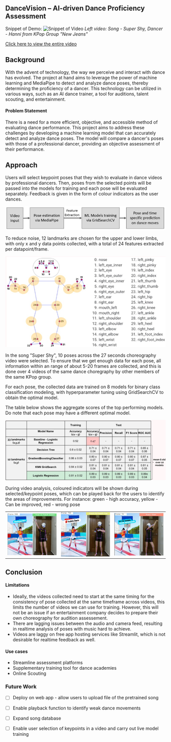 ## DanceVision – AI-driven Dance Proficiency Assessment

Snippet of Demo:
![Snippet of Video](./images/dance_comp.gif)
*Left video: Song - Super Shy, Dancer - Hanni from KPop Group "New Jeans"*

[Click here to view the entire video](https://youtu.be/zm7Q1nqbS8U)


## Background

With the advent of technology, the way we perceive and interact with dance has evolved. The project at hand aims to leverage the power of machine learning and MediaPipe to detect and analyze dance poses, thereby determining the proficiency of a dancer. This technology can be utilized in various ways, such as an AI dance trainer, a tool for auditions, talent scouting, and entertainment.

#### Problem Statement
There is a need for a more efficient, objective, and accessible method of evaluating dance performance. This project aims to address these challenges by developing a machine learning model that can accurately detect and analyze dance poses. The model will compare a dancer's poses with those of a professional dancer, providing an objective assessment of their performance.

## Approach
Users will select keypoint poses that they wish to evaluate in dance videos by professional dancers. Then, poses from the selected points will be passed into the models for training and each pose will be evaluated separately. Feedback is given in the form of colour indicators as the user dances.

![ML Approach](./images/Method.jpg)

To reduce noise, 12 landmarks are chosen for the upper and lower limbs, with only x and y data points collected, with a total of 24 features extracted per datapoint/frame.

![Landmark Features](./images/landmarks.jpg)

In the song "Super Shy", 10 poses across the 27 seconds choreography video were selected. To ensure that we get enough data for each pose, all information within an range of about 5-20 frames are collected, and this is done over 4 videos of the same dance choregraphy by other members of the same KPop group.   

For each pose, the collected data are trained on 8 models for binary class classification modeling, with hyperparameter tuning using GridSearchCV to obtain the optimal model. 

The table below shows the aggregate scores of the top performing models. Do note that each pose may have a different optimal model.

![Modeling Results](./images/Model_Results.jpg)

During video analysis, coloured indicators will be shown during selected/keypoint poses, which can be played back for the users to identify the areas of improvements. For instance: green - high accuracy, yellow - Can be improved, red - wrong pose

<table>
  <tr>
    <td><img src="./images/green.jpg" alt="green - high accuracy" width="300"/></td>
    <td><img src="./images/yellow.jpg" alt="yellow - Can be improved" width="300"/></td>
    <td><img src="./images/red.jpg" alt="red - wrong pose" width="300"/></td>
  </tr>
</table>

## Conclusion

#### Limitations
- Ideally, the videos collected need to start at the same timing for the consistency of pose collected at the same timeframe across videos, this limits the number of videos we can use for training. However, this will not be an issue if an entertainment company decides to prepare their own choreography for audition assessement. 
- There are lagging issues between the audio and camera feed, resulting in realtime analysis of poses with music hard to achieve.
- Videos are laggy on free app hosting services like Streamlit, which is not desirable for realtime feedback as well. 

#### Use cases
- Streamline assessment platforms
- Supplementary training tool for dance academies
- Online Scouting

### Future Work
- [ ] Deploy on web app - allow users to upload file of the pretrained song
- [ ] Enable playback function to identify weak dance movements
- [ ] Expand song database
- [ ] Enable user selection of keypoints in a video and carry out live model training  

